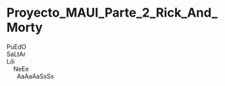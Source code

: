 # Proyecto_MAUI_Parte_2_Rick_And_Morty
PuEdO <br>
SaLtAr <br>
LiIi <br>
&nbsp;&nbsp;&nbsp;&nbsp;NeEe <br>
&nbsp;&nbsp;&nbsp;&nbsp;&nbsp;&nbsp;AaAaAaSsSs

